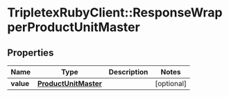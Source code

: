 # TripletexRubyClient::ResponseWrapperProductUnitMaster

## Properties
Name | Type | Description | Notes
------------ | ------------- | ------------- | -------------
**value** | [**ProductUnitMaster**](ProductUnitMaster.md) |  | [optional] 


